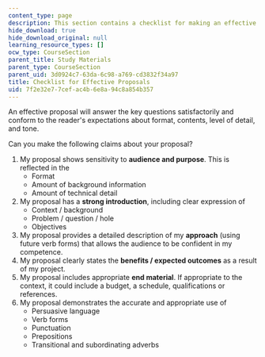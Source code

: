 ```yaml
---
content_type: page
description: This section contains a checklist for making an effective proposal.
hide_download: true
hide_download_original: null
learning_resource_types: []
ocw_type: CourseSection
parent_title: Study Materials
parent_type: CourseSection
parent_uid: 3d0924c7-63da-6c98-a769-cd3832f34a97
title: Checklist for Effective Proposals
uid: 7f2e32e7-7cef-ac4b-6e8a-94c8a854b357
---
```


An effective proposal will answer the key questions satisfactorily and conform to the reader's expectations about format, contents, level of detail, and tone.

Can you make the following claims about your proposal?

1.  My proposal shows sensitivity to **audience and purpose**. This is reflected in the
    *   Format
    *   Amount of background information
    *   Amount of technical detail
2.  My proposal has a **strong introduction**, including clear expression of
    *   Context / background
    *   Problem / question / hole
    *   Objectives
3.  My proposal provides a detailed description of my **approach** (using future verb forms) that allows the audience to be confident in my competence.
4.  My proposal clearly states the **benefits / expected outcomes** as a result of my project.
5.  My proposal includes appropriate **end material**. If appropriate to the context, it could include a budget, a schedule, qualifications or references.
6.  My proposal demonstrates the accurate and appropriate use of
    *   Persuasive language
    *   Verb forms
    *   Punctuation
    *   Prepositions
    *   Transitional and subordinating adverbs